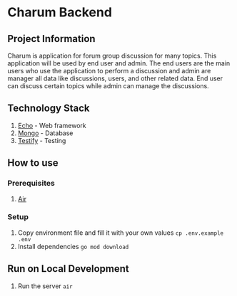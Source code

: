 # Charum Backend

## Project Information
Charum is application for forum group discussion for many topics. This application will be used by end user and admin. The end users are the main users who use the application to perform a discussion and admin are manager all data like discussions, users, and other related data. End user can discuss certain topics while admin can manage the discussions.

## Technology Stack
1. [Echo](https://echo.labstack.com/) - Web framework
2. [Mongo](https://www.mongodb.com/) - Database
3. [Testify](github.com/stretchr/testify) - Testing

## How to use

### Prerequisites
1. [Air](https://github.com/cosmtrek/air)

### Setup
1. Copy environment file and fill it with your own values
    `cp .env.example .env`
2. Install dependencies
    `go mod download`

## Run on Local Development
1. Run the server
    `air`